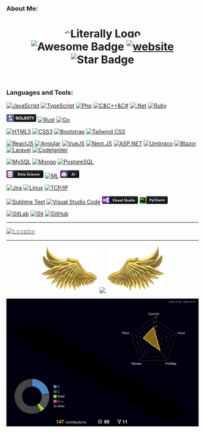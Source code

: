 ### About Me:
<h1 align="center" > <img src="https://avatars.githubusercontent.com/u/87886706?v=4" width="150px" style="border-radius:50%"alt="Literally Logo" />
 <br/>
<img src="https://cdn.rawgit.com/sindresorhus/awesome/d7305f38d29fed78fa85652e3a63e154dd8e8829/media/badge.svg" alt="Awesome Badge"/>
<a href="https://findwrk.app/?utm_source=awesome-github-profile-readme"><img src="https://img.shields.io/static/v1?label=&labelColor=505050&message=findwrk&color=%230076D6&style=flat&logo=google-chrome&logoColor=%230076D6" alt="website"/></a>
<img src="https://img.shields.io/static/v1?label=%F0%9F%8C%9F&message=If%20Useful&style=style=flat&color=BC4E99" alt="Star Badge"/>

</h1> <br>

### Languages and Tools:
[![JavaScript](https://img.shields.io/badge/-JavaScript-black?style=flat&logo=javascript&link=https://github.com/0xalpha0123/)](https://github.com/0xalpha0123/)
[![TypeScript](https://img.shields.io/badge/-TypeScript-black?style=flat&logo=typescript&link=https://github.com/0xalpha0123/)](https://github.com/0xalpha0123/)
[![Php](https://img.shields.io/badge/PHP-777BB4?style=flat&logo=php&link=https://github.com/0xalpha0123/)](https://github.com/0xalpha0123/)
[![C&C++&C#](https://img.shields.io/badge/-C%20&%20C++%20&%20C%20sharp-659ad2?style=flat&logo=c%2B%2B&logoColor=ffffff&link=https://github.com/0xalpha0123/)](https://github.com/0xalpha01230xalpha0123/)
[![.Net](https://img.shields.io/badge/-.Net-6511d2?style=flat&logo=.net&logoColor=ffffff&link=https://github.com/0xalpha0123/)](https://github.com/0xalpha01230xalpha0123/)
[![Ruby](https://img.shields.io/badge/Ruby-CC342D?style=flat&logo=ruby&link=https://github.com/0xalpha0123/)](https://github.com/0xalpha0123/)

[![Solidity](https://github.com/0xalpha0123/0xalpha0123/blob/main/solidity.png)](https://github.com/0xalpha0123/)
[![Rust](https://img.shields.io/badge/Rust-000000?style=flat&logo=rust&logoColor=white&link=https://github.com/0xalpha0123/)](https://github.com/0xalpha0123/)
[![Go](https://img.shields.io/badge/Go-00ADD8?style=flat&logo=go&logoColor=white&link=https://github.com/0xalpha0123/)](https://github.com/0xalpha0123/)
 

[![HTML5](https://img.shields.io/badge/-HTML5-E34F26?style=flat&logo=html5&logoColor=white&link=https://github.com/0xalpha0123/)](https://github.com/0xalpha0123/) 
[![CSS3](https://img.shields.io/badge/-CSS3-1572B6?style=flat&logo=css3&link=https://github.com/0xalpha0123/)](https://github.com/0xalpha0123/) 
[![Bootstrap](https://img.shields.io/badge/-Bootstrap-563D7C?style=flat&logo=bootstrap&link=https://github.com/0xalpha0123/)](https://github.com/0xalpha0123/)
[![Tailwind CSS](https://img.shields.io/badge/-Tailwind%20CSS-318144?style=flat&logo=tailwindcss&link=https://github.com/0xalpha0123/)](https://github.com/0xalpha0123/)

[![ReactJS](https://img.shields.io/badge/-ReactJS-61DAFB?style=flat&logo=react&logoColor=white&link=https://github.com/0xalpha0123/)](https://github.com/0xalpha0123/) 
[![Angular](https://img.shields.io/badge/-Angular-DD0031?style=flat&logo=angular&logoColor=white&link=https://github.com/0xalpha0123/)](https://github.com/0xalpha0123/) 
[![VueJS](https://img.shields.io/badge/VueJS-41B883??style=flat&logo=vue.js&logoColor=white&link=https://github.com/0xalpha0123/)](https://github.com/0xalpha0123/)
[![Next.JS](https://img.shields.io/badge/-NextJS-644482?style=flat&logo=nextdotjs&logoColor=ffffff&link=https://github.com/0xalpha0123/)](https://github.com/0xalpha0123/)
[![ASP.NET](https://img.shields.io/badge/-ASP.NET%20core-2291f1?style=flat&logo=.net&logoColor=ffffff&link=https://github.com/0xalpha0123/)](https://github.com/0xalpha0123/)
[![Umbraco](https://img.shields.io/badge/-Umbraco-ff1042?style=flat&logo=umbraco&logoColor=ffffff&link=https://github.com/0xalpha0123/)](https://github.com/0xalpha0123/)
[![Blazor](https://img.shields.io/badge/-Blazor-841132?style=flat&logo=blazor&logoColor=ffffff&link=https://github.com/0xalpha0123/)](https://github.com/0xalpha0123/)
[![Laravel](https://img.shields.io/badge/-Laravel-1188ee?style=flat&logo=laravel&logoColor=ffffff&link=https://github.com/0xalpha0123/)](https://github.com/0xalpha0123/)
[![CodeIgniter](https://img.shields.io/badge/-CodeIgnitor-aa33ae?style=flat&logo=codeigniter&logoColor=ffffff&link=https://github.com/0xalpha0123/)](https://github.com/0xalpha0123/)

[![MySQL](https://img.shields.io/badge/-MySQL-black?style=flat&logo=mysql&link=https://github.com/0xalpha0123/)](https://github.com/0xalpha0123/)
[![Mongo](https://img.shields.io/badge/-MongoDB-f11077?style=flat&logo=mongodb&logoColor=ffffff&link=https://github.com/0xalpha0123/)](https://github.com/0xalpha0123/)
[![PostgreSQL](https://img.shields.io/badge/-PostgreSQL-ee99bb?style=flat&logo=postgresql&logoColor=ffffff&link=https://github.com/0xalpha0123/)](https://github.com/0xalpha0123/)

[![DataScience](https://github.com/SvenCelin/SvenCelin/blob/master/Badges/datascience.png)](https://github.com/0xalpha0123/)
[![ML](https://img.shields.io/badge/-Machine%20Learning-102230?style=flat)](https://github.com/0xalpha0123/)
[![AI](https://github.com/SvenCelin/SvenCelin/blob/master/Badges/ai.png)](https://github.com/0xalpha0123/)

[![Jira](https://img.shields.io/badge/-Jira-222222?style=flat&logo=jira-software&logoColor=white&logoColor=0052CC)](https://github.com/0xalpha0123/)
[![Linux](https://img.shields.io/badge/-Linux-222222?style=flat&logo=linux&logoColor=FCC624)](https://github.com/0xalpha0123/)
[![TCP/IP](https://img.shields.io/badge/-TCP/IP-222222?style=flat&logo=cisco&logoColor=white)](https://github.com/0xalpha0123/)

[![Sublime Text](http://img.shields.io/badge/-Sublime%20Text-3C4858?style=flat&logo=sublime-text)](https://github.com/0xalpha0123/)
[![Visual Studio Code](https://img.shields.io/badge/-VSCode-444444?style=flat&logo=visual-studio-code&logoColor=007ACC)](https://github.com/0xalpha0123/)
[![Visual Studio](https://github.com/SvenCelin/SvenCelin/blob/master/Badges/visualstudio.png)](https://github.com/0xalpha0123/)
[![PyCharm](https://github.com/SvenCelin/SvenCelin/blob/master/Badges/pycharm.png)](https://github.com/0xalpha0123/)

[![GitLab](https://img.shields.io/badge/-GitLab-FCA121?style=flat&logo=gitlab&link=https://github.com/0xalpha0123/)](https://github.com/0xalpha0123/)
[![Git](https://img.shields.io/badge/-Git-black?style=flat&logo=git&link=https://github.com/0xalpha0123/)](https://github.com/0xalpha0123/) 
[![GitHub](https://img.shields.io/badge/-GitHub-181717?style=flat&logo=github&link=https://github.com/0xalpha0123/)](https://github.com/0xalpha0123/)
<br />

--- 

  [![𝚝𝚛𝚘𝚙𝚑𝚢](https://github-profile-trophy.vercel.app/?username=0xalpha0123&column=8&margin-w=15&margin-h=15&no-bg=true&no-frame=true&theme=juicyfresh)](https://github.com/0xalpha0123)

---

<p align="center">
  <a>
    <img height="120" width="150" src="https://github.com/0xalpha0123/0xalpha0123/blob/main/left.png">
    <img align="center" src="https://github-readme-streak-stats.herokuapp.com/?user=0xalpha0123&theme=dark&hide_border=true"/>
    <img height="120" width="150" src="https://github.com/0xalpha0123/0xalpha0123/blob/main/right.png">
  </a>
</p>

![](./profile-3d-contrib/profile-night-rainbow.svg)
<!---
0xalpha0123/0xalpha0123 is a ✨ special ✨ repository because its `README.md` (this file) appears on your GitHub profile.
You can click the Preview link to take a look at your changes.
--->
